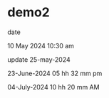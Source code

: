 # demo2
date

10 May 2024 10:30 am

update 25-may-2024

23-June-2024 05 hh 32 mm pm

04-July-2024 10 hh 20 mm AM
